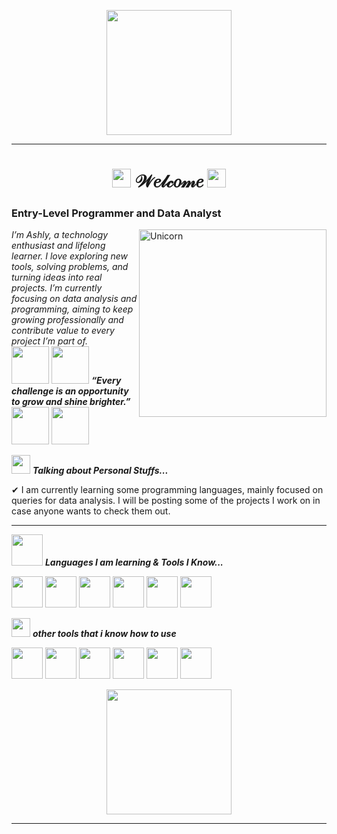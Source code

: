 <p align="center">
  <img src="https://i.pinimg.com/736x/07/70/94/07709494529dddf66f43c0a98858042e.jpg" height="200"/>
</p>
<hr>
<h1 align="center"> <img src="https://i.pinimg.com/originals/e7/ff/e2/e7ffe217d5646eb2f049712491bd281d.gif" width="30px">  𝒲𝑒𝓁𝒸𝑜𝓂𝑒  <img src="https://i.pinimg.com/originals/e7/ff/e2/e7ffe217d5646eb2f049712491bd281d.gif" width="30px">
<h3 align="left"> Entry-Level Programmer and Data Analyst </h3>
</p>


<img align="right" width=300px alt="Unicorn" src="https://media.tenor.com/VgSox1wO8eAAAAAi/pudding-dog-sanrio.gif" />
<p align="left">
  <em>
    I’m Ashly, a technology enthusiast and lifelong learner. 
    I love exploring new tools, solving problems, and turning
 ideas into real projects. I’m currently focusing on data analysis 
and programming, aiming to keep growing professionally and 
contribute value to every project I’m part of.
  </em> 
  <br>
  <img src="https://i.pinimg.com/originals/35/7a/2e/357a2ee20c9f3450047801817fda2670.gif" width="60" /> <img src="https://i.pinimg.com/originals/cb/a9/fa/cba9fa3707c3af2da4585eb372f71f99.gif" width="60" /> <b><i>“Every challenge is an opportunity to grow and shine brighter.”</i></b> <img src="https://i.pinimg.com/originals/cb/a9/fa/cba9fa3707c3af2da4585eb372f71f99.gif" width="60" /> <img src="https://i.pinimg.com/originals/35/7a/2e/357a2ee20c9f3450047801817fda2670.gif" width="60" />
</p>

<img src="https://i.pinimg.com/originals/1d/2e/a6/1d2ea6623a042ffd7a507c5716b76b69.gif" width="30px">&nbsp;***Talking about Personal Stuffs...***

✔ I am currently learning some programming languages, mainly focused on queries for data analysis. I will be posting some of the projects I work on in case anyone wants to check them out.

<hr>





 

<img src="https://i.pinimg.com/originals/cb/a9/fa/cba9fa3707c3af2da4585eb372f71f99.gif" width="50px">&nbsp;***Languages I am learning & Tools I Know...***
<p align="left">
  
 <img height="50" src="https://img.shields.io/badge/mysql-4479A1.svg?style=for-the-badge&logo=mysql&logoColor=white"> </code>
  </code> <img height="50" src="https://img.shields.io/badge/python-3670A0?style=for-the-badge&logo=python&logoColor=ffdd54"> </code>
  </code> <img height="50" src="https://img.shields.io/badge/r-%23276DC3.svg?style=for-the-badge&logo=r&logoColor=white"> </code>
  </code> <img height="50" src="https://img.shields.io/badge/pandas-%23150458.svg?style=for-the-badge&logo=pandas&logoColor=white"> </code>
  </code> <img height="50" src="https://img.shields.io/badge/jupyter-%23FA0F00.svg?style=for-the-badge&logo=jupyter&logoColor=white"> </code>
  </code> <img height="50" src="https://img.shields.io/badge/Visual%20Studio%20Code-0078d7.svg?style=for-the-badge&logo=visual-studio-code&logoColor=white"> </code>

  
<img src="https://i.pinimg.com/originals/1d/2e/a6/1d2ea6623a042ffd7a507c5716b76b69.gif" width="30px">&nbsp;***other tools that i know how to use***
<p align="left">

  </code> <img height="50" src="https://img.shields.io/badge/power_bi-F2C811?style=for-the-badge&logo=powerbi&logoColor=black"> </code>
  </code> <img height="50" src="https://img.shields.io/badge/Canva-%2300C4CC.svg?style=for-the-badge&logo=Canva&logoColor=white"> </code>
  </code> <img height="50" src="https://img.shields.io/badge/Notion-%23000000.svg?style=for-the-badge&logo=notion&logoColor=white"> </code>
  </code> <img height="50" src="https://img.shields.io/badge/LibreOffice-%2318A303?style=for-the-badge&logo=LibreOffice&logoColor=white"> </code>
  </code> <img height="50" src="https://img.shields.io/badge/Microsoft_Excel-217346?style=for-the-badge&logo=microsoft-excel&logoColor=white"> </code>
  </code> <img height="50" src="https://img.shields.io/badge/Microsoft_Office-D83B01?style=for-the-badge&logo=microsoft-office&logoColor=white"> </code>
  
  

<p align="center">
  <img src="https://i.pinimg.com/736x/e0/79/13/e079133da3118306f236dd3320488b9a.jpg" height="200"/>
</p>

<hr>


</div>
